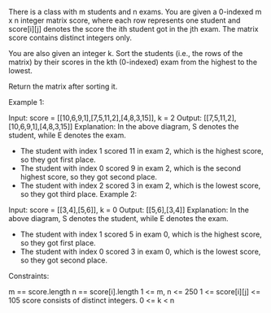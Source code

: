 There is a class with m students and n exams. You are given a 0-indexed m x n integer matrix score, where each row represents one student and score[i][j] denotes the score the ith student got in the jth exam. The matrix score contains distinct integers only.

You are also given an integer k. Sort the students (i.e., the rows of the matrix) by their scores in the kth (0-indexed) exam from the highest to the lowest.

Return the matrix after sorting it.



Example 1:


Input: score = [[10,6,9,1],[7,5,11,2],[4,8,3,15]], k = 2
Output: [[7,5,11,2],[10,6,9,1],[4,8,3,15]]
Explanation: In the above diagram, S denotes the student, while E denotes the exam.
- The student with index 1 scored 11 in exam 2, which is the highest score, so they got first place.
- The student with index 0 scored 9 in exam 2, which is the second highest score, so they got second place.
- The student with index 2 scored 3 in exam 2, which is the lowest score, so they got third place.
  Example 2:


Input: score = [[3,4],[5,6]], k = 0
Output: [[5,6],[3,4]]
Explanation: In the above diagram, S denotes the student, while E denotes the exam.
- The student with index 1 scored 5 in exam 0, which is the highest score, so they got first place.
- The student with index 0 scored 3 in exam 0, which is the lowest score, so they got second place.


Constraints:

m == score.length
n == score[i].length
1 <= m, n <= 250
1 <= score[i][j] <= 105
score consists of distinct integers.
0 <= k < n
